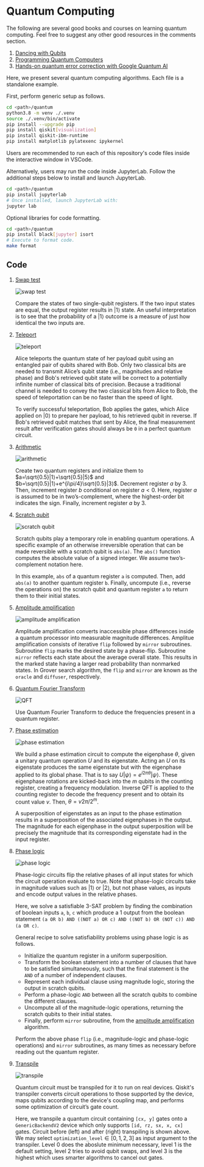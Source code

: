 # Quantum Computing

The following are several good books and courses on learning quantum computing. Feel free to suggest any other good resources in the comments section.
1. [Dancing with Qubits](https://www.packtpub.com/en-us/product/dancing-with-qubits-9781837634620)
1. [Programming Quantum Computers](https://www.oreilly.com/library/view/programming-quantum-computers/9781492039679/)
1. [Hands-on quantum error correction with Google Quantum AI](https://www.coursera.org/learn/quantum-error-correction)

Here, we present several quantum computing algorithms. Each file is a standalone example.

First, perform generic setup as follows.  

```bash
cd <path>/quantum
python3.8 -m venv ./.venv
source ./.venv/bin/activate
pip install --upgrade pip
pip install qiskit[visualization]
pip install qiskit-ibm-runtime
pip install matplotlib pylatexenc ipykernel
```

Users are recommended to run each of this repository's code files inside the interactive window in VSCode.

Alternatively, users may run the code inside JupyterLab. Follow the additional steps below to install and launch JupyterLab.
```bash
cd <path>/quantum
pip install jupyterlab
# Once installed, launch JupyterLab with:
jupyter lab
```

Optional libraries for code formatting.
```bash
cd <path>/quantum
pip install black[jupyter] isort
# Execute to format code.
make format
```

## Code

1. [Swap test](swap_test.py)

    ![swap test](https://github.com/Adaickalavan/quantum/blob/main/docs/_static/swap_test.png)

    Compare the states of two single-qubit registers. If the two input states are equal, the output register results in $|1⟩$ state. An useful interpretation is to see that the probability of a $|1⟩$ outcome is a measure of just how identical the two inputs are.

1. [Teleport](teleport.py)

    ![teleport](https://github.com/Adaickalavan/quantum/blob/main/docs/_static/teleport.png)

    Alice teleports the quantum state of her payload qubit using an entangled pair of qubits shared with Bob. Only two classical bits are needed to transmit Alice’s qubit state (i.e., magnitudes and relative phase) and Bob's retrieved qubit state will be correct to a potentially infinite number of classical bits of precision. Because a traditional channel is needed to convey the two classical bits from Alice to Bob, the speed of teleportation can be no faster than the speed of light. <br>

    To verify successful teleportation, Bob applies the gates, which Alice applied on $|0⟩$ to prepare her payload, to his retrieved qubit in reverse. If Bob's retrieved qubit matches that sent by Alice, the final measurement result after verification gates should always be `0` in a perfect quantum circuit.

1. [Arithmetic](arithmetic.py)

    ![arithmetic](https://github.com/Adaickalavan/quantum/blob/main/docs/_static/arithmetic.png)

    Create two quantum registers and initialize them to $a=\sqrt{0.5}|1⟩+\sqrt{0.5}|5⟩$ and $b=\sqrt{0.5}|1⟩+e^{i\pi/4}\sqrt{0.5}|3⟩$. Decrement register $a$ by 3. Then, increment register $b$ conditional on register $a<0$. Here, register $a$ is assumed to be in two’s-complement, where the highest-order bit indicates the sign. Finally, increment register $a$ by 3.

1. [Scratch qubit](scratch_qubit.py)

    ![scratch qubit](https://github.com/Adaickalavan/quantum/blob/main/docs/_static/scratch_qubit.png)

    Scratch qubits play a temporary role in enabling quantum operations. A specific example of an otherwise irreversible operation that can be made reversible with a scratch qubit is `abs(a)`. The `abs()` function computes the absolute value of a signed integer. We assume two’s-complement notation here. <br>

    In this example, `abs` of a quantum register `a` is computed. Then, add `abs(a)` to another quantum register `b`. Finally, uncompute (i.e., reverse the operations on) the scratch qubit and quantum register `a` to return them to their initial states.

1. [Amplitude amplification](amplitude_amplification.py) <a id="amplitude-amplification"></a>

    ![amplitude amplification](https://github.com/Adaickalavan/quantum/blob/main/docs/_static/amplitude_amplification.png)

    Amplitude amplification converts inaccessible phase differences inside a quantum processor into measurable magnitude differences. Amplitue amplification consists of iterative `flip` followed by `mirror` subroutines. Subroutine `flip` marks the desired state by a phase-flip. Subroutine `mirror` reflects each state about the average overall state. This results in the marked state having a larger read probability than nonmarked states. In Grover search algorithm, the `flip` and `mirror` are known as the `oracle` and `diffuser`, respectively.

1. [Quantum Fourier Transform](quantum_fourier_transform.py)

    ![QFT](https://github.com/Adaickalavan/quantum/blob/main/docs/_static/quantum_fourier_transform.png)

    Use Quantum Fourier Transform to deduce the frequencies present in a quantum register.

1. [Phase estimation](phase_estimation.py)

    ![phase estimation](https://github.com/Adaickalavan/quantum/blob/main/docs/_static/phase_estimation.png)

    We build a phase estimation circuit to compute the eigenphase $\theta$, given a unitary quantum operation $U$ and its eigenstate. Acting an $U$ on its eigenstate produces the same eigenstate but with the eigenphase applied to its global phase. That is to say $U|\psi⟩=e^{i2\pi\theta}|\psi⟩$. These eigenphase rotations are kicked-back into the $m$ qubits in the counting register, creating a frequency modulation. Inverse QFT is applied to the counting register to decode the frequency present and to obtain its count value $v$. Then, $\theta = v2\pi / 2^m$.<br>

    A superposition of eigenstates as an input to the phase estimation results in a superposition of the associated eigenphases in the output. The magnitude for each eigenphase in the output superposition will be precisely the magnitude that its corresponding eigenstate had in the input register.

1. [Phase logic](phase_logic.py)

    ![phase logic](https://github.com/Adaickalavan/quantum/blob/main/docs/_static/phase_logic.png)

    Phase-logic circuits flip the relative phases of all input states for which the circuit operation evaluate to true. Note that phase-logic circuits take in magnitude values such as $|1⟩$ or $|2⟩$, but not phase values, as inputs and encode output values in the relative phases.<br>

    Here, we solve a satisfiable 3-SAT problem by finding the combination of boolean inputs `a`, `b`, `c` which  produce a 1 output from the boolean statement `(a OR b) AND ((NOT a) OR c) AND ((NOT b) OR (NOT c)) AND (a OR c)`.<br>

    General recipe to solve satisfiability problems using phase logic is as follows.
    + Initialize the quantum register in a uniform superposition.
    + Transform the boolean statement into a number of clauses that have to be satisfied simultaneously, such that the final statement is the `AND` of a number of independent clauses.
    + Represent each individual clause using magnitude logic, storing the output in scratch qubits.
    + Perform a phase-logic `AND` between all the scratch qubits to combine the different clauses.
    + Uncompute all of the magnitude-logic operations, returning the scratch qubits to their initial states.
    + Finally, perform `mirror` subroutine, from the [amplitude amplification](#amplitude-amplification) algorithm.

    Perform the above phase `flip` (i.e., magnitude-logic and phase-logic operations) and `mirror` subroutines, as many times as necessary before reading out the quantum register.

1. [Transpile](transpile.py)

    ![transpile](https://github.com/Adaickalavan/quantum/blob/main/docs/_static/transpile.png)

    Quantum circuit must be transpiled for it to run on real devices. Qiskit's transpiler converts circuit operations to those supported by the device, maps qubits according to the device's coupling map, and performs some optimization of circuit’s gate count.

    Here, we transpile a quantum circuit containing `[cx, y]` gates onto a `GenericBackendV2` device which only supports `[id, rz, sx, x, cx]` gates. Circuit before (left) and after (right) transpiling is shown above. We may select `optimization_level`$\in [0,1,2,3]$ as input argument to the transpiler. Level 0 does the aboslute minimum necessary, level 1 is the default setting, level 2 tries to avoid qubit swaps, and level 3 is the highest which  uses smarter algorithms to cancel out gates.
